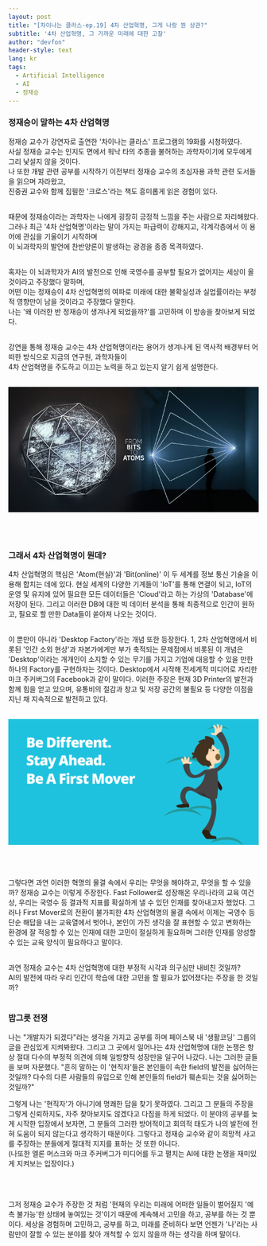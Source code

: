 ```yaml
---
layout: post
title: "[차이나는 클라스-ep.19] 4차 산업혁명, 그게 나랑 뭔 상관?"
subtitle: '4차 산업혁명, 그 가까운 미래에 대한 고찰'
author: "devfon"
header-style: text
lang: kr
tags:
  - Artificial Intelligence
  - AI
  - 정재승
---
```


### 정재승이 말하는 4차 산업혁명
정재승 교수가 강연자로 출연한 '차이나는 클라스' 프로그램의 19화를 시청하였다.
<br>
사실 정재승 교수는 인지도 면에서 워낙 타의 추종을 불허하는 과학자이기에 모두에게 그리 낯설지 않을 것이다.
<br>
나 또한 개발 관련 공부를 시작하기 이전부터 정재승 교수의 초심자용 과학 관련 도서들을 읽으며 자라왔고,
<br>
진중권 교수와 함께 집필한 '크로스'라는 책도 흥미롭게 읽은 경험이 있다. 
<br><br>


때문에 정재승이라는 과학자는 나에게 굉장히 긍정적 느낌을 주는 사람으로 자리해왔다.
<br>
그러나 최근 '4차 산업혁명'이라는 말이 가지는 파급력이 강해지고, 각계각층에서 이 용어에 관심을 기울이기 시작하며
<br>
이 뇌과학자의 발언에 찬반양론이 발생하는 광경을 종종 목격하였다.
<br><br>


혹자는 이 뇌과학자가 AI의 발전으로 인해 국영수를 공부할 필요가 없어지는 세상이 올 것이라고 주장했다 말하며, 
<br>
어떤 이는 정재승이 4차 산업혁명의 여파로 미래에 대한 불확실성과 실업률이라는 부정적 영향만이 남을 것이라고 주장했다 말한다. 
<br>
나는 '왜 이러한 반 정재승이 생겨나게 되었을까?'를 고민하며 이 방송을 찾아보게 되었다.
<br><br>


강연을 통해 정재승 교수는 4차 산업혁명이라는 용어가 생겨나게 된 역사적 배경부터 어떠한 방식으로 지금의 연구원, 과학자들이 
<br>
4차 산업혁명을 주도하고 이끄는 노력을 하고 있는지 알기 쉽게 설명한다.
<br><br>


![](/img/in-post/atoms.jpg)

<br><br>


### 그래서 4차 산업혁명이 뭔데?
4차 산업혁명의 핵심은 'Atom(현실)'과 'Bit(online)' 이 두 세계를 정보 통신 기술을 이용해 합치는 데에 있다. 현실 세계의 다양한 기계들이 'IoT'를 통해 연결이 되고, IoT의 운영 및 유지에 있어 필요한 모든 데이터들은 'Cloud'라고 하는 가상의 'Database'에 저장이 된다. 그리고 이러한 DB에 대한 빅 데이터 분석을 통해 최종적으로 인간이 원하고, 필요로 할 만한 Data들이 쏟아져 나오는 것이다. 
<br><br>


이 뿐만이 아니라 'Desktop Factory'라는 개념 또한 등장한다. 1, 2차 산업혁명에서 비롯된 '인간 소외 현상'과 자본가에게만 부가 축적되는 문제점에서 비롯된 이 개념은 'Desktop'이라는 개개인이 소지할 수 있는 무기를 가지고 기업에 대응할 수 있을 만한 하나의 Factory를 구현하자는 것이다. Desktop에서 시작해 전세계적 미디어로 자리한 마크 주커버그의 Facebook과 같이 말이다. 이러한 주장은 현재 3D Printer의 발전과 함께 힘을 얻고 있으며, 유통비의 절감과 창고 및 저장 공간의 불필요 등 다양한 이점을 지닌 채 지속적으로 발전하고 있다. 
<br><br>


![](/img/in-post/be_different.png)

<br><br>


그렇다면 과연 이러한 혁명의 물결 속에서 우리는 무엇을 해야하고, 무엇을 할 수 있을까? 정재승 교수는 이렇게 주장한다. Fast Follower로 성장해온 우리나라의 교육 여건 상, 우리는 국영수 등 결과적 지표를 확실하게 낼 수 있던 인재를 찾아내고자 했었다. 그러나 First Mover로의 전환이 불가피한 4차 산업혁명의 물결 속에서 이제는 국영수 등 단순 해답을 내는 교육열에서 벗어나, 본인이 가진 생각을 잘 표현할 수 있고 변화하는 환경에 잘 적응할 수 있는 인재에 대한 고민이 절실하게 필요하며 그러한 인재를 양성할 수 있는 교육 양식이 필요하다고 말이다.
<br><br>


과연 정재승 교수는 4차 산업혁명에 대한 부정적 시각과 의구심만 내비친 것일까? 
<br>
AI의 발전에 따라 우리 인간이 학습에 대한 고민을 할 필요가 없어졌다는 주장을 한 것일까? 
<br><br>

### 밥그릇 전쟁
나는 "개발자가 되겠다"라는 생각을 가지고 공부를 하며 페이스북 내 '생활코딩' 그룹의 글을 관심있게 지켜봐왔다. 그리고 그 곳에서 일어나는 4차 산업혁명에 대한 논쟁은 항상 절대 다수의 부정적 의견에 의해 일방향적 성장만을 일구어 나갔다. 나는 그러한 글들을 보며 자문했다. "흔히 말하는 이 '현직자'들은 본인들이 속한 field의 발전을 싫어하는 것일까? 다수의 다른 사람들의 유입으로 인해 본인들의 field가 훼손되는 것을 싫어하는 것일까?"
<br>


그렇게 나는 '현직자'가 아니기에 명쾌한 답을 찾기 못하였다. 그리고 그 분들의 주장을 그렇게 신뢰하지도, 자주 찾아보지도 않겠다고 다짐을 하게 되었다. 이 분야의 공부를 늦게 시작한 입장에서 보자면, 그 분들의 그러한 방어적이고 회의적 태도가 나의 발전에 전혀 도움이 되지 않는다고 생각하기 때문이다. 그렇다고 정재승 교수와 같이 희망적 사고를 주장하는 분들에게 절대적 지지를 표하는 것 또한 아니다. 
<br>
(나또한 엘론 머스크와 마크 주커버그가 미디어를 두고 펼치는 AI에 대한 논쟁을 재미있게 지켜보는 입장이다.)

<br><br>

그저 정재승 교수가 주장한 것 처럼 '현재의 우리는 미래에 어떠한 일들이 벌어질지 '예측 불가능'한 상태에 놓여있는 것'이기 때문에 계속해서 고민을 하고, 공부를 하는 것 뿐이다. 세상을 경험하며 고민하고, 공부를 하고, 미래를 준비하다 보면 언젠가 '나'라는 사람만이 잘할 수 있는 분야를 찾아 개척할 수 있지 않을까 하는 생각을 하며 말이다.